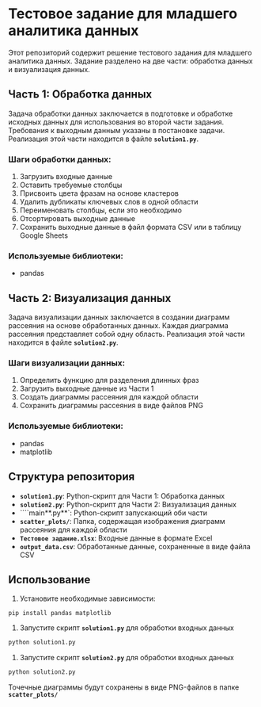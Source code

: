 # Тестовое задание для младшего аналитика данных

Этот репозиторий содержит решение тестового задания для младшего аналитика данных. Задание разделено на две части: обработка данных и визуализация данных.

## **Часть 1: Обработка данных**

Задача обработки данных заключается в подготовке и обработке исходных данных для использования во второй части задания. Требования к выходным данным указаны в постановке задачи. Реализация этой части находится в файле **`solution1.py`**.

### **Шаги обработки данных:**

1. Загрузить входные данные
2. Оставить требуемые столбцы
3. Присвоить цвета фразам на основе кластеров
4. Удалить дубликаты ключевых слов в одной области
5. Переименовать столбцы, если это необходимо
6. Отсортировать выходные данные
7. Сохранить выходные данные в файл формата CSV или в таблицу Google Sheets

### **Используемые библиотеки:**

- pandas

## **Часть 2: Визуализация данных**

Задача визуализации данных заключается в создании диаграмм рассеяния на основе обработанных данных. Каждая диаграмма рассеяния представляет собой одну область. Реализация этой части находится в файле **`solution2.py`**.

### **Шаги визуализации данных:**

1. Определить функцию для разделения длинных фраз
2. Загрузить выходные данные из Части 1
3. Создать диаграммы рассеяния для каждой области
4. Сохранить диаграммы рассеяния в виде файлов PNG

### **Используемые библиотеки:**

- pandas
- matplotlib

## **Структура репозитория**

- **`solution1.py`**: Python-скрипт для Части 1: Обработка данных
- **`solution2.py`**: Python-скрипт для Части 2: Визуализация данных
- ````main**.py**`: Python-скрипт запускающий оби части
- **`scatter_plots/`**: Папка, содержащая изображения диаграмм рассеяния для каждой области
- **`Тестовое задание.xlsx`**: Входные данные в формате Excel
- **`output_data.csv`**: Обработанные данные, сохраненные в виде файла CSV

## **Использование**

1. Установите необходимые зависимости:

```
pip install pandas matplotlib

```

1. Запустите скрипт **`solution1.py`** для обработки входных данных

```bash
python solution1.py
```

1. Запустите скрипт **`solution2.py`** для обработки входных данных

```bash
python solution2.py
```

Точечные диаграммы будут сохранены в виде PNG-файлов в папке **`scatter_plots/`**
